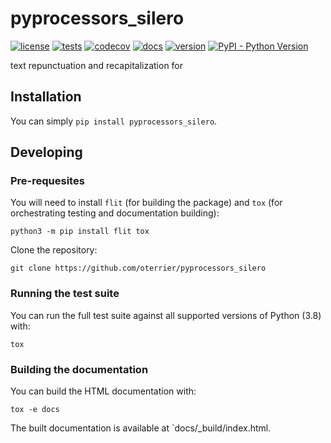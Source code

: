 # pyprocessors_silero

[![license](https://img.shields.io/github/license/oterrier/pyprocessors_silero)](https://github.com/oterrier/pyprocessors_silero/blob/master/LICENSE)
[![tests](https://github.com/oterrier/pyprocessors_silero/workflows/tests/badge.svg)](https://github.com/oterrier/pyprocessors_silero/actions?query=workflow%3Atests)
[![codecov](https://img.shields.io/codecov/c/github/oterrier/pyprocessors_silero)](https://codecov.io/gh/oterrier/pyprocessors_silero)
[![docs](https://img.shields.io/readthedocs/pyprocessors_silero)](https://pyprocessors_silero.readthedocs.io)
[![version](https://img.shields.io/pypi/v/pyprocessors_silero)](https://pypi.org/project/pyprocessors_silero/)
[![PyPI - Python Version](https://img.shields.io/pypi/pyversions/pyprocessors_silero)](https://pypi.org/project/pyprocessors_silero/)

text repunctuation and recapitalization for 

## Installation

You can simply `pip install pyprocessors_silero`.

## Developing

### Pre-requesites

You will need to install `flit` (for building the package) and `tox` (for orchestrating testing and documentation building):

```
python3 -m pip install flit tox
```

Clone the repository:

```
git clone https://github.com/oterrier/pyprocessors_silero
```

### Running the test suite

You can run the full test suite against all supported versions of Python (3.8) with:

```
tox
```

### Building the documentation

You can build the HTML documentation with:

```
tox -e docs
```

The built documentation is available at `docs/_build/index.html.
